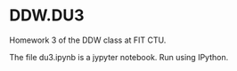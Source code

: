 # DDW.DU3
Homework 3 of the DDW class at FIT CTU.

The file du3.ipynb is a jypyter notebook. Run using IPython.
